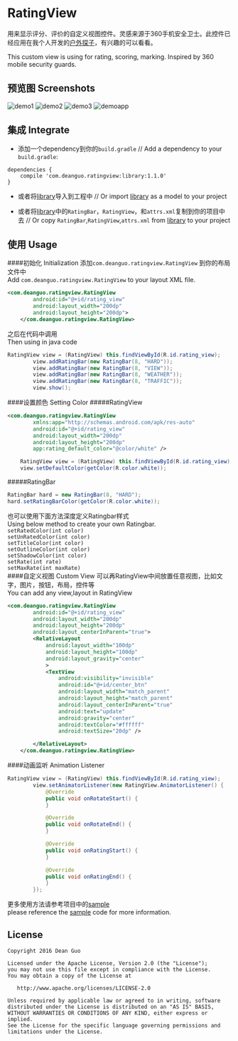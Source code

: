 # RatingView 

用来显示评分、评价的自定义视图控件。灵感来源于360手机安全卫士。此控件已经应用在我个人开发的[户外探子](http://android.myapp.com/myapp/detail.htm?apkName=com.dean.travltotibet)，有兴趣的可以看看。

This custom view is using for rating, scoring, marking. Inspired by 360 mobile security guards.

## 预览图 Screenshots
![demo1](/RatingView/screenshot/screenshot1.gif) ![demo2](/RatingView/screenshot/screenshot2.gif) ![demo3](/RatingView/screenshot/screenshot3.gif) ![demoapp](/RatingView/screenshot/screenshot0.gif) 
## 集成 Integrate
*  添加一个dependency到你的`build.gradle`   // Add a dependency to your `build.gradle`:
```
dependencies {
    compile 'com.deanguo.ratingview:library:1.1.0'
}
```
*  或者将[library](/RatingView/library)导入到工程中  // Or import [library](/RatingView/library) as a model to your project
  
*  或者将[library](/RatingView/library)中的`RatingBar`，`RatingView`，和`attrs.xml`复制到你的项目中去 // Or copy `RatingBar`,`RatingView`,`attrs.xml` from [library](/RatingView/library) to your project

## 使用 Usage
####初始化 Initialization
添加`com.deanguo.ratingview.RatingView` 到你的布局文件中  
Add `com.deanguo.ratingview.RatingView` to your layout XML file.
```XML
<com.deanguo.ratingview.RatingView
        android:id="@+id/rating_view"
        android:layout_width="200dp"
        android:layout_height="200dp">
    </com.deanguo.ratingview.RatingView>
```
之后在代码中调用  
Then using in java code
```Java
RatingView view = (RatingView) this.findViewById(R.id.rating_view);
        view.addRatingBar(new RatingBar(8, "HARD"));
        view.addRatingBar(new RatingBar(8, "VIEW"));
        view.addRatingBar(new RatingBar(8, "WEATHER"));
        view.addRatingBar(new RatingBar(8, "TRAFFIC"));
        view.show();
```

####设置颜色 Setting Color
#####RatingView
```xml
<com.deanguo.ratingview.RatingView
        xmlns:app="http://schemas.android.com/apk/res-auto"
        android:id="@+id/rating_view"
        android:layout_width="200dp"
        android:layout_height="200dp"
        app:rating_default_color="@color/white" />
```
```java
    RatingView view = (RatingView) this.findViewById(R.id.rating_view);
    view.setDefaultColor(getColor(R.color.white));
```

#####RatingBar
```java
RatingBar hard = new RatingBar(8, "HARD");
hard.setRatingBarColor(getColor(R.color.white));
```
也可以使用下面方法深度定义Ratingbar样式  
Using below method to create your own Ratingbar.   
`setRatedColor(int color)`  
`setUnRatedColor(int color)`  
`setTitleColor(int color)`  
`setOutlineColor(int color)`  
`setShadowColor(int color)`  
`setRate(int rate)`  
`setMaxRate(int maxRate)`  
####自定义视图 Custom View
可以再RatingView中间放置任意视图，比如文字，图片，按钮，布局，控件等  
You can add any view,layout in RatingView
```xml
<com.deanguo.ratingview.RatingView
        android:id="@+id/rating_view"
        android:layout_width="200dp"
        android:layout_height="200dp"
        android:layout_centerInParent="true">
        <RelativeLayout
            android:layout_width="100dp"
            android:layout_height="100dp"
            android:layout_gravity="center"
            >
            <TextView
                android:visibility="invisible"
                android:id="@+id/center_btn"
                android:layout_width="match_parent"
                android:layout_height="match_parent"
                android:layout_centerInParent="true"
                android:text="update"
                android:gravity="center"
                android:textColor="#ffffff"
                android:textSize="20dp" />

        </RelativeLayout>
    </com.deanguo.ratingview.RatingView>
```
####动画监听 Animation Listener
```java
RatingView view = (RatingView) this.findViewById(R.id.rating_view);
        view.setAnimatorListener(new RatingView.AnimatorListener() {
            @Override
            public void onRotateStart() {
            }

            @Override
            public void onRotateEnd() {
            }

            @Override
            public void onRatingStart() {
            }

            @Override
            public void onRatingEnd() {
            }
        });
```

更多使用方法请参考项目中的[sample](/RatingView/sample)  
please reference the [sample](/RatingView/sample) code for more information.  

## License
```
Copyright 2016 Dean Guo

Licensed under the Apache License, Version 2.0 (the "License");
you may not use this file except in compliance with the License.
You may obtain a copy of the License at

   http://www.apache.org/licenses/LICENSE-2.0

Unless required by applicable law or agreed to in writing, software
distributed under the License is distributed on an "AS IS" BASIS,
WITHOUT WARRANTIES OR CONDITIONS OF ANY KIND, either express or implied.
See the License for the specific language governing permissions and
limitations under the License.
```
